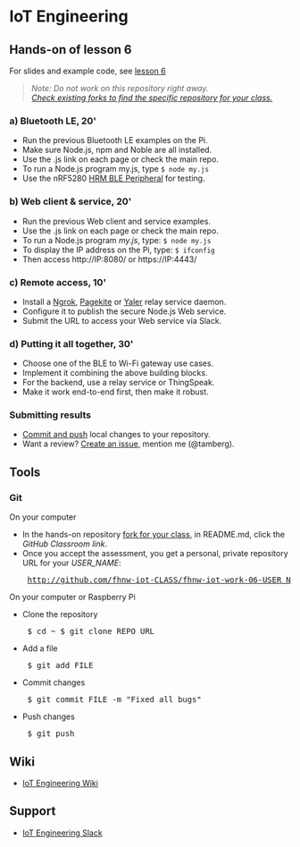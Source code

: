 # IoT Engineering
## Hands-on of lesson 6
For slides and example code, see [lesson 6](../../../fhnw-iot/blob/master/06/README.md)

> *Note: Do not work on this repository right away.*<br/>
> *[Check existing forks to find the specific repository for your class.](../../network/members)*

### a) Bluetooth LE, 20'
* Run the previous Bluetooth LE examples on the Pi.
* Make sure Node.js, npm and Noble are all installed.
* Use the .js link on each page or check the main repo.
* To run a Node.js program my.js, type ```$ node my.js```
* Use the nRF5280 [HRM BLE Peripheral](https://github.com/tamberg/fhnw-iot/blob/master/05/Arduino/nRF52840_HrmBlePeripheral/nRF52840_HrmBlePeripheral.ino) for testing.

### b) Web client &amp; service, 20'
* Run the previous Web client and service examples.
* Use the .js link on each page or check the main repo.
* To run a Node.js program _my.js_, type: ```$ node my.js```
* To display the IP address on the Pi, type: ```$ ifconfig```
* Then access http://IP:8080/ or https://IP:4443/ 

### c) Remote access, 10'
* Install a [Ngrok](https://ngrok.com/), [Pagekite](https://pagekite.net/) or [Yaler](https://yaler.net/) relay service daemon.
* Configure it to publish the secure Node.js Web service.
* Submit the URL to access your Web service via Slack.

### d) Putting it all together, 30'
* Choose one of the BLE to Wi-Fi gateway use cases.
* Implement it combining the above building blocks.
* For the backend, use a relay service or ThingSpeak.
* Make it work end-to-end first, then make it robust.

### Submitting results
* [Commit and push](#git) local changes to your repository.
* Want a review? [Create an issue](../../issues/new), mention me (@tamberg).

## Tools
### Git
On your computer
* In the hands-on repository [fork for your class](../../network/members), in README.md, click the _GitHub Classroom link_.
* Once you accept the assessment, you get a personal, private repository URL for your _USER_NAME_:<pre>
http://github.com/fhnw-iot-CLASS/fhnw-iot-work-06-USER_NAME</pre>

On your computer or Raspberry Pi
* Clone the repository<pre>
    $ cd ~
    $ git clone REPO_URL</pre>
* Add a file<pre>
    $ git add FILE</pre>
* Commit changes<pre>
    $ git commit FILE -m "Fixed all bugs"</pre>
* Push changes<pre>
    $ git push</pre>

## Wiki
- [IoT Engineering Wiki](https://github.com/tamberg/fhnw-iot/wiki)

## Support
- [IoT Engineering Slack](https://fhnw-iot.slack.com/)
